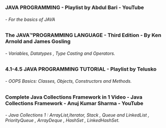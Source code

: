 ### JAVA PROGRAMMING - Playlist by Abdul Bari - YouTube
###### - For the basics of JAVA

### The JAVA™️PROGRAMMING LANGUAGE - Third Edition - By Ken Arnold and James Gosling
###### - Variables, Datatypes , Type Casting and Operators.

### 4.1-4.5 JAVA PROGRAMMING TUTORIAL - Playlist by Telusko
###### - OOPS Basics: Classes, Objects, Constructors and Methods.

### Complete Java Collections Framework in 1 Video - Java Collections Framework - Anuj Kumar Sharma - YouTube
###### - Java Collections 1 : ArrayList,Iterator, Stack , Queue and LinkedList , PriorityQueue , ArrayDeque , HashSet , LinkedHashSet.
